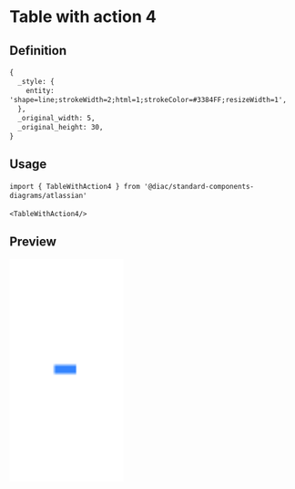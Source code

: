 # Table with action 4

## Definition

```
{
  _style: { 
    entity: 'shape=line;strokeWidth=2;html=1;strokeColor=#3384FF;resizeWidth=1',
  },
  _original_width: 5,
  _original_height: 30,
}
```

## Usage

```
import { TableWithAction4 } from '@diac/standard-components-diagrams/atlassian'

<TableWithAction4/>
```

## Preview

<img src="./table-with-action-4.png" width="200"/>
